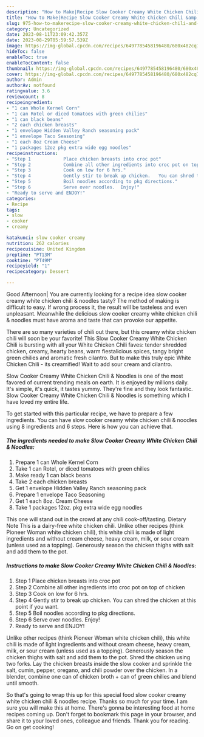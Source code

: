 ```yaml
---
description: "How to Make|Recipe Slow Cooker Creamy White Chicken Chili &amp;amp; Noodles {That is Delicious"
title: "How to Make|Recipe Slow Cooker Creamy White Chicken Chili &amp;amp; Noodles {That is Delicious"
slug: 975-how-to-makerecipe-slow-cooker-creamy-white-chicken-chili-and-amp-noodles-that-is-delicious
category: Uncategorized
date: 2023-08-11T23:09:42.357Z
date: 2023-08-29T05:59:57.539Z
image: https://img-global.cpcdn.com/recipes/6497785458196480/680x482cq70/slow-cooker-creamy-white-chicken-chili-noodles-recipe-main-photo.jpg
hideToc: false
enableToc: true
enableTocContent: false
thumbnail: https://img-global.cpcdn.com/recipes/6497785458196480/680x482cq70/slow-cooker-creamy-white-chicken-chili-noodles-recipe-main-photo.jpg
cover: https://img-global.cpcdn.com/recipes/6497785458196480/680x482cq70/slow-cooker-creamy-white-chicken-chili-noodles-recipe-main-photo.jpg
author: Admin
authorAv: notfound
ratingvalue: 3.6
reviewcount: 8
recipeingredient:
- "1 can Whole Kernel Corn"
- "1 can Rotel or diced tomatoes with green chilies"
- "1 can black beans"
- "2 each chicken breasts"
- "1 envelope Hidden Valley Ranch seasoning pack"
- "1 envelope Taco Seasoning"
- "1 each 8oz Cream Cheese"
- "1 packages 12oz pkg extra wide egg noodles"
recipeinstructions:
- "Step 1            Place chicken breasts into croc pot"
- "Step 2            Combine all other ingredients into croc pot on top of chicken"
- "Step 3            Cook on low for 6 hrs."
- "Step 4            Gently stir to break up chicken.   You can shred the chicken at this point if you want."
- "Step 5            Boil noodles according to pkg directions."
- "Step 6            Serve over noodles.  Enjoy!"
- "Ready to serve and ENJOY!"
categories:
- Recipe
tags:
- slow
- cooker
- creamy

katakunci: slow cooker creamy 
nutrition: 262 calories
recipecuisine: United Kingdom
preptime: "PT13M"
cooktime: "PT49M"
recipeyield: "1"
recipecategory: Dessert

---
```



Good Afternoon| You are currently looking for a recipe idea slow cooker creamy white chicken chili &amp; noodles tasty? The method of making is difficult to easy. If wrong process it, the result will be tasteless and even unpleasant. Meanwhile the delicious slow cooker creamy white chicken chili &amp; noodles must have aroma and taste that can provoke our appetite.





There are so many varieties of chili out there, but this creamy white chicken chili will soon be your favorite! This Slow Cooker Creamy White Chicken Chili is bursting with all your White Chicken Chili faves: tender shredded chicken, creamy, hearty beans, warm fiestalicious spices, tangy bright green chilies and aromatic fresh cilantro. But to make this truly epic White Chicken Chili - its creamified! Wait to add sour cream and cilantro.

Slow Cooker Creamy White Chicken Chili &amp; Noodles is one of the most favored of current trending meals on earth. It is enjoyed by millions daily. It's simple, it's quick, it tastes yummy. They're fine and they look fantastic. Slow Cooker Creamy White Chicken Chili &amp; Noodles is something which I have loved my entire life.


To get started with this particular recipe, we have to prepare a few ingredients. You can have slow cooker creamy white chicken chili &amp; noodles using 8 ingredients and 6 steps. Here is how you can achieve that.

<!--inarticleads1-->

##### The ingredients needed to make Slow Cooker Creamy White Chicken Chili &amp; Noodles:

1. Prepare 1 can Whole Kernel Corn
1. Take 1 can Rotel, or diced tomatoes with green chilies
1. Make ready 1 can black beans
1. Take 2 each chicken breasts
1. Get 1 envelope Hidden Valley Ranch seasoning pack
1. Prepare 1 envelope Taco Seasoning
1. Get 1 each 8oz. Cream Cheese
1. Take 1 packages 12oz. pkg extra wide egg noodles


This one will stand out in the crowd at any chili cook-off/tasting. Dietary Note This is a dairy-free white chicken chili. Unlike other recipes (think Pioneer Woman white chicken chili), this white chili is made of light ingredients and without cream cheese, heavy cream, milk, or sour cream (unless used as a topping). Generously season the chicken thighs with salt and add them to the pot. 

<!--inarticleads2-->

##### Instructions to make Slow Cooker Creamy White Chicken Chili &amp; Noodles:

1. Step 1            Place chicken breasts into croc pot
1. Step 2            Combine all other ingredients into croc pot on top of chicken
1. Step 3            Cook on low for 6 hrs.
1. Step 4            Gently stir to break up chicken.   You can shred the chicken at this point if you want.
1. Step 5            Boil noodles according to pkg directions.
1. Step 6            Serve over noodles.  Enjoy!
1. Ready to serve and ENJOY!

Unlike other recipes (think Pioneer Woman white chicken chili), this white chili is made of light ingredients and without cream cheese, heavy cream, milk, or sour cream (unless used as a topping). Generously season the chicken thighs with salt and add them to the pot. Shred the chicken using two forks. Lay the chicken breasts inside the slow cooker and sprinkle the salt, cumin, pepper, oregano, and chili powder over the chicken. In a blender, combine one can of chicken broth + can of green chilies and blend until smooth. 

So that's going to wrap this up for this special food slow cooker creamy white chicken chili &amp; noodles recipe. Thanks so much for your time. I am sure you will make this at home. There's gonna be interesting food at home recipes coming up. Don't forget to bookmark this page in your browser, and share it to your loved ones, colleague and friends. Thank you for reading. Go on get cooking!
